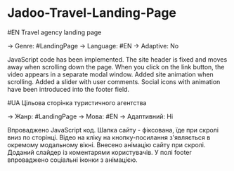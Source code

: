 # Jadoo-Travel-Landing-Page

#EN Travel agency landing page

→ Genre: #LandingPage 
→ Language: #EN 
→ Adaptive: No

JavaScript code has been implemented. 
The site header is fixed and moves away when scrolling down the page. 
When you click on the link button, the video appears in a separate modal window. 
Added site animation when scrolling. 
Added a slider with user comments. 
Social icons with animation have been introduced into the footer field.


#UA Цільова сторінка туристичного агентства

→ Жанр: #LandingPage 
→ Мова: #EN 
→ Адаптивний: Ні

Впроваджено JavaScript код. 
Шапка сайту - фіксована, їде при скролі вниз по сторінці. 
Відео на кліку на кнопку-посилання з'являється в окремому модальному вікні. 
Внесено анімацію сайту при скролі. 
Доданий слайдер із коментарями користувачів. 
У полі footer впроваджено соціальні іконки з анімацією.
